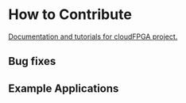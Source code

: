 # How to Contribute
[Documentation and tutorials for cloudFPGA project.](https://pages.github.ibm.com/cloudFPGA/Doc/)

## Bug fixes

## Example Applications
